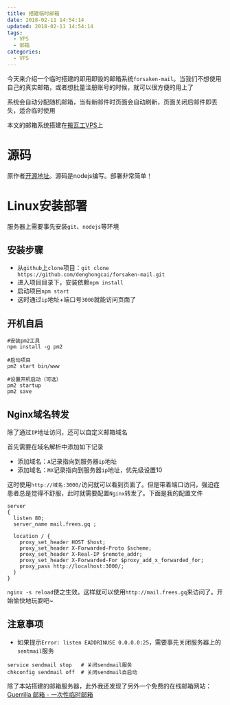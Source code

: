 ```yaml
---
title: 搭建临时邮箱
date: 2018-02-11 14:54:14
updated: 2018-02-11 14:54:14
tags:
  - VPS
  - 邮箱
categories: 
  - VPS
---
```


今天来介绍一个临时搭建的即用即毁的邮箱系统`forsaken-mail`。当我们不想使用自己的真实邮箱，或者想批量注册账号的时候，就可以很方便的用上了

系统会自动分配随机邮箱，当有新邮件时页面会自动刷新，页面关闭后邮件即丢失，适合临时使用

<!-- more -->

本文的邮箱系统搭建在[搬瓦工VPS][1]上

# 源码
原作者[开源地址][2]。源码是nodejs编写。部署非常简单！

# Linux安装部署
服务器上需要事先安装`git`、`nodejs`等环境

## 安装步骤
- 从`github`上`clone`项目：`git clone https://github.com/denghongcai/forsaken-mail.git`
- 进入项目目录下，安装依赖`npm install`
- 启动项目`npm start`
- 这时通过`ip`地址+端口号`3000`就能访问页面了

## 开机自启
```
#安装pm2工具
npm install -g pm2

#启动项目
pm2 start bin/www

#设置开机启动（可选）
pm2 startup
pm2 save
```

## Nginx域名转发
除了通过`IP`地址访问，还可以自定义邮箱域名

首先需要在域名解析中添加如下记录
- 添加域名：`A`记录指向到服务器`ip`地址
- 添加域名：`MX`记录指向到服务器`ip`地址，优先级设置10

这时使用`http://域名:3000/`访问就可以看到页面了。但是带着端口访问，强迫症患者总是觉得不舒服，此时就需要配置`Nginx`转发了。下面是我的配置文件
```
server
{
  listen 80;
  server_name mail.frees.gq ;

  location / {
    proxy_set_header HOST $host;
    proxy_set_header X-Forwarded-Proto $scheme;
    proxy_set_header X-Real-IP $remote_addr;
    proxy_set_header X-Forwarded-For $proxy_add_x_forwarded_for;
    proxy_pass http://localhost:3000/;
  }
}
```
`nginx -s reload`使之生效。这样就可以使用`http://mail.frees.gq`来访问了。开始愉快地玩耍吧~

## 注意事项
- 如果提示`Error: listen EADDRINUSE 0.0.0.0:25`，需要事先关闭服务器上的`sentmail`服务
```
service sendmail stop	# 关闭sendmail服务
chkconfig sendmail off	# 关闭sendmail自启动
``` 

除了本站搭建的邮箱服务器，此外我还发现了另外一个免费的在线邮箱网站：[Guerrilla 邮箱 - 一次性临时邮箱](https://www.guerrillamail.com/zh/inbox)


[1]: "https://bwh1.net/aff.php?aff=24742" "搬瓦工VPS"
[2]: "https://github.com/denghongcai/forsaken-mail" "开源地址"